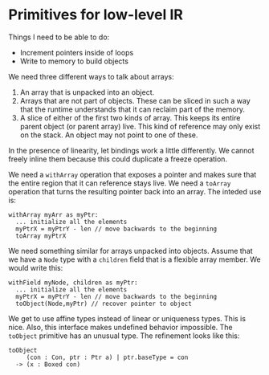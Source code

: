 # Primitives for low-level IR

Things I need to be able to do:

* Increment pointers inside of loops
* Write to memory to build objects

We need three different ways to talk about arrays:

1. An array that is unpacked into an object.
2. Arrays that are not part of objects. These can be sliced in such a way that
   the runtime understands that it can reclaim part of the memory.
3. A slice of either of the first two kinds of array. This keeps its entire
   parent object (or parent array) live. This kind of reference may only
   exist on the stack. An object may not point to one of these.

In the presence of linearity, let bindings work a little differently. We cannot
freely inline them because this could duplicate a freeze operation.

We need a `withArray` operation that exposes a pointer and makes sure that the
entire region that it can reference stays live. We need a `toArray` operation
that turns the resulting pointer back into an array. The inteded use is:

    withArray myArr as myPtr:
      ... initialize all the elements
      myPtrX = myPtrY - len // move backwards to the beginning
      toArray myPtrX

We need something similar for arrays unpacked into objects. Assume that we
have a `Node` type with a `children` field that is a flexible array member.
We would write this:

    withField myNode, children as myPtr:
      ... initialize all the elements
      myPtrX = myPtrY - len // move backwards to the beginning
      toObject(Node,myPtr) // recover pointer to object

We get to use affine types instead of linear or uniqueness types. This is
nice. Also, this interface makes undefined behavior impossible. The `toObject`
primitive has an unusual type. The refinement looks like this:

    toObject
         (con : Con, ptr : Ptr a) | ptr.baseType = con
      -> (x : Boxed con)
